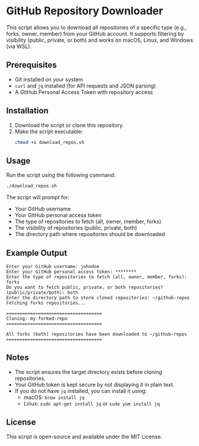 # GitHub Repository Downloader

This script allows you to download all repositories of a specific type (e.g., forks, owner, member) from your GitHub account. It supports filtering by visibility (public, private, or both) and works on macOS, Linux, and Windows (via WSL).

## Prerequisites
- Git installed on your system
- `curl` and `jq` installed (for API requests and JSON parsing)
- A GitHub Personal Access Token with repository access

## Installation
1. Download the script or clone this repository.
2. Make the script executable:
   ```bash
   chmod +x download_repos.sh
   ```

## Usage
Run the script using the following command:
```bash
./download_repos.sh
```

The script will prompt for:
- Your GitHub username
- Your GitHub personal access token
- The type of repositories to fetch (all, owner, member, forks)
- The visibility of repositories (public, private, both)
- The directory path where repositories should be downloaded

## Example Output
```
Enter your GitHub username: johndoe
Enter your GitHub personal access token: ********
Enter the type of repositories to fetch (all, owner, member, forks): forks
Do you want to fetch public, private, or both repositories? (public/private/both): both
Enter the directory path to store cloned repositories: ~/github-repos
Fetching forks repositories...

====================================
Cloning: my-forked-repo
====================================

All forks (both) repositories have been downloaded to ~/github-repos
====================================
```

## Notes
- The script ensures the target directory exists before cloning repositories.
- Your GitHub token is kept secure by not displaying it in plain text.
- If you do not have `jq` installed, you can install it using:
  - macOS: `brew install jq`
  - Linux: `sudo apt-get install jq` or `sudo yum install jq`

## License
This script is open-source and available under the MIT License.

